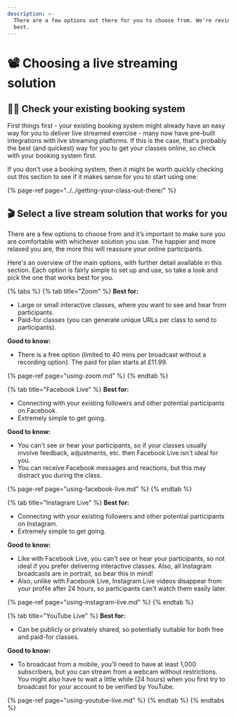 ```yaml
---
description: >-
  There are a few options out there for you to choose from. We're reviewed the
  best.
---
```


# 📽 Choosing a live streaming solution

## 🕵️‍♂️ Check your existing booking system

First things first - your existing booking system might already have an easy way for you to deliver live streamed exercise - many now have pre-built integrations with live streaming platforms. If this is the case, that's probably the best \(and quickest\) way for you to get your classes online, so check with your booking system first.

If you don't use a booking system, then it might be worth quickly checking out this section to see if it makes sense for you to start using one:

{% page-ref page="../../getting-your-class-out-there/" %}

## 🎬 Select a live stream solution that works for you

There are a few options to choose from and it’s important to make sure you are comfortable with whichever solution you use. The happier and more relaxed you are, the more this will reassure your online participants.

Here's an overview of the main options, with further detail available in this section. Each option is fairly simple to set up and use, so take a look and pick the one that works best for you.

{% tabs %}
{% tab title="Zoom" %}
**Best for:**

* Large or small interactive classes, where you want to see and hear from participants.
* Paid-for classes \(you can generate unique URLs per class to send to participants\).

**Good to know:**

* There is a free option \(limited to 40 mins per broadcast without a recording option\). The paid for plan starts at £11.99.

{% page-ref page="using-zoom.md" %}
{% endtab %}

{% tab title="Facebook Live" %}
**Best for:**

* Connecting with your existing followers and other potential participants on Facebook.
* Extremely simple to get going.

**Good to know:**

* You can't see or hear your participants, so if your classes usually involve feedback, adjustments, etc. then Facebook Live isn't ideal for you.
* You can receive Facebook messages and reactions, but this may distract you during the class.

{% page-ref page="using-facebook-live.md" %}
{% endtab %}

{% tab title="Instagram Live" %}
**Best for:**

* Connecting with your existing followers and other potential participants on Instagram.
* Extremely simple to get going.

**Good to know:**

* Like with Facebook Live, you can't see or hear your participants, so not ideal if you prefer delivering interactive classes. Also, all Instagram broadcasts are in portrait, so bear this in mind!
* Also, unlike with Facebook Live, Instagram Live videos disappear from your profile after 24 hours, so participants can't watch them easily later.

{% page-ref page="using-instagram-live.md" %}
{% endtab %}

{% tab title="YouTube Live" %}
**Best for:**

* Can be publicly or privately shared, so potentially suitable for both free and paid-for classes.

**Good to know:**

* To broadcast from a mobile, you'll need to have at least 1,000 subscribers, but you can stream from a webcam without restrictions. You might also have to wait a little while \(24 hours\) when you first try to broadcast for your account to be verified by YouTube.

{% page-ref page="using-youtube-live.md" %}
{% endtab %}
{% endtabs %}

